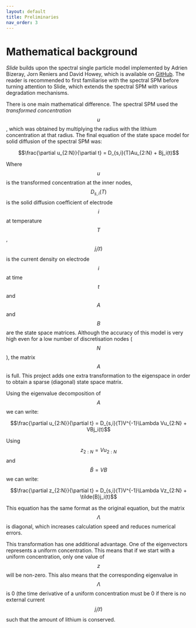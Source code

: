 ```yaml
---
layout: default
title: Preliminaries
nav_order: 3
---
```



# Mathematical background

_Slide_ builds upon the spectral single particle model implemented by Adrien Bizeray, Jorn Reniers and David Howey, which is available on [GitHub](https://github.com/davidhowey/Spectral_li-ion_SPM). The reader is recommended to first familiarise with the spectral SPM before turning attention to Slide, which extends the spectral SPM with various degradation mechanisms.

There is one main mathematical difference. The spectral SPM used the *transformed concentration* $$u$$, which was obtained by multiplying the radius with the lithium concentration at that radius. The final equation of the state space model for solid diffusion of the spectral SPM was:

$$\frac{\partial u_{2:N}}{\partial t} = D_{s,i}(T)Au_{2:N}  + Bj_i(t)$$

Where $$u$$ is the transformed concentration at the inner nodes, $$D_{s,i}(T)$$ is the solid diffusion
coefficient of electrode $$i$$ at temperature $$T$$, $$j_i(t)$$ is the current density on 
electrode $$i$$ at time $$t$$ and $$A$$ and $$B$$ are the state space matrices. 
Although the accuracy of this model is very high even for a low number of discretisation nodes ($$N$$),
the matrix $$A$$ is full. This project adds one extra transformation to the eigenspace in order to 
obtain a sparse (diagonal) state space matrix.

Using the eigenvalue decomposition of $$A$$ we can write:

$$\frac{\partial u_{2:N}}{\partial t} = D_{s,i}(T)V^{-1}\Lambda Vu_{2:N}  + VBj_i(t)$$

Using $$z_{2:N}=Vu_{2:N}$$ and $$\tilde{B}=VB$$  we can write:

$$\frac{\partial z_{2:N}}{\partial t} = D_{s,i}(T)V^{-1}\Lambda Vz_{2:N}  + \tilde{B}j_i(t)$$

This equation has the same format as the original equation, but the matrix $$\Lambda$$ is diagonal, which increases calculation speed and reduces numerical errors.

This transformation has one additional advantage. One of the eigenvectors represents a uniform concentration. This means that if we start with a uniform concentration, only one value of $$z$$ will be non-zero. 
This also means that the corresponding eigenvalue in $$\Lambda$$ is 0 (the time derivative of a uniform
concentration must be 0 if there is no external current $$j_i(t)$$ such that the amount of lithium is conserved.
